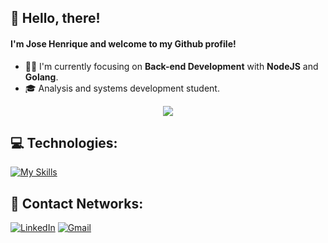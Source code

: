 ## 👋 Hello, there!

#### I'm Jose Henrique and welcome to my Github profile!

- 👨‍💻 I'm currently focusing on **Back-end Development** with **NodeJS** and **Golang**.
- 🎓 Analysis and systems development student.

<div align="center">
   <img src="https://github-readme-stats.vercel.app/api/top-langs/?username=josehenriquepg&langs_count=8&theme=dark&hide=html,css&hide_title=true&layout=compact"/>
</div>

## 💻 Technologies:

[![My Skills](https://skillicons.dev/icons?i=html,css,js,ts,angular,nodejs,go,postgres,mysql,mongodb,git&theme=dark)](https://skillicons.dev)

## 📨 Contact Networks:

[![LinkedIn](https://img.shields.io/badge/Linkedin-000?style=for-the-badge&logo=linkedin)](https://www.linkedin.com/in/josehenriquepg/) [![Gmail](https://img.shields.io/badge/hpereira012@gmail.com-000000?style=for-the-badge&logo=gmail&link=mailto:hpereira012@gmail.com)](mailto:hpereira012@gmail.com)

